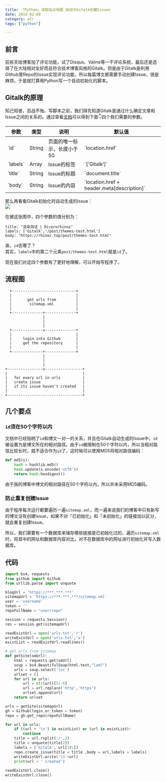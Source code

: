 ```yaml
---
title: 「Python」读取站点地图 自动为Gitalk创建Issues
date: 2019-02-09
category: etc
tags: ["python"]

---
```


## 前言

前些天给博客加了评论功能，试了Disqus、Valine等一干评论系统，最后还是选择了在大陆相对友好而且符合技术博客风格的Gitalk。但是由于Gitalk是利用Github里Repo的Issue实现评论功能，所以每篇博文都需要手动创建Issue，很是麻烦。于是就打算用Python写一个自动初始化的脚本。

## Gitalk的原理

知己知彼，百战不殆。写脚本之前，我们得先知道Gitalk是通过什么确定文章和Issue之间的关系的。通过查看[文档](https://github.com/gitalk/gitalk/blob/master/readme-cn.md)可以得到下面👇四个我们需要的参数。

<div class="table-container">

<table>

<thead>

<tr>

<th>参数</th>

<th>类型</th>

<th>说明</th>

<th>默认值</th>

</tr>

</thead>

<tbody>

<tr>

<td>`id`</td>

<td>String</td>

<td>页面的唯一标示，长度小于50</td>

<td>`location.href`</td>

</tr>

<tr>

<td>`labels`</td>

<td>Array</td>

<td>Issue的标签</td>

<td>`['Gitalk’]`</td>

</tr>

<tr>

<td>`title`</td>

<td>String</td>

<td>Issue的标题</td>

<td>`document.title`</td>

</tr>

<tr>

<td>`body`</td>

<td>String</td>

<td>Issue的内容</td>

<td>`location.href + header.meta[description]`</td>

</tr>

</tbody>

</table>

</div>

那么再看看Gitalk初始化时自动生成的Issue：  
![](https://pic.rhinoc.top/15497140095951.jpg)

在被这张图中，四个参数的值分别为：  

```
title: "渲染测试 | Dicerorhinus"  
labels: ['Gitalk','/post/themes-test.html']  
body: "https://rhinoc.top/post/themes-test.html"  
```

诶，`id`去哪了？  
其实，`labels`中的第二个元素`post/themes-test.html`就是`id`了。

现在我们对这四个参数有了更好地理解，可以开始写程序了。

## 流程图

```
  +-----------------------------+
  |                             |
  |       get urls from         |
  |        sitemap.xml          |
  |                             |
  +--------------+--------------+
                 |
                 |
                 |
  +--------------v--------------+
  |                             |
  |     login into Github       |
  |     get the repository      |
  |                             |
  +--------------+--------------+
                 |
                 |
                 |
+----------------v-----------------+
|                                  |
|   for every url in urls          |
|   create issue                   |
|   if its issue haven't created   |
|                                  |
+----------------------------------+
```

## 几个要点

### `id`须在50个字符以内

文档中已经指明了`id`和博文一对一的关系，并且在Gitalk自动生成的Issue中，`id`被设置为是博文所在的相对路径。由于`id`被限制在50个字符以内，所以当相对路径比较长时，就不适合作为`id`了，这时候可以使用MD5将相对路径编码：

```python
def md5(s):
    hash = hashlib.md5()
    hash.update(s.encode('utf8'))
    return hash.hexdigest()
```

由于我的博客中博文的相对路径在50个字符以内，所以并未采用MD5编码。

### 防止重复创建Issue

由于程序每次运行都要遍历一遍`sitemap.xml`，而一遍来说我们的博客中只有新写的博文没有创建Issue，如果不对「已初始化」和「未初始化」的链接加以区分，就会重复创建Issue。

所以，我们需要有一个数据库来储存哪些链接是已初始化过的，遍历`sitemap.xml`时，将其中的网址和数据库内容对比，对不在数据库中的网址进行初始化并写入数据库。

## 代码

```python
import bs4, requests
from github import Github
from urllib.parse import unquote

blogUrl = 'https://***.***.***'
sitemapUrl = 'https://***.***.***/sitemap.xml'
user = 'username'
token = ''
repoFullName = "user/repo"

session = requests.Session()
res = session.get(sitemapUrl)

readExistUrl = open('urls.txt','r')
writeExistUrl = open('urls.txt','a')
existList = readExistUrl.readlines()

# get urls from sitemap
def getSite(smUrl):
    html = requests.get(smUrl)
    soup = bs4.BeautifulSoup(html.text,"lxml")
    urls = soup.select('loc')
    urlset = []
    for url in urls:
        url = str(url)[5:-6]
        url = url.replace('http','https')
        urlset.append(url)
    return urlset

urls = getSite(sitemapUrl)
gh = Github(login_or_token = token)
repo = gh.get_repo(repoFullName)

for url in urls:
    if ((url + '\n') in existList) or (url in existList):
        continue
    title = url.rsplit('/',2)
    title = unquote(title[2])
    labels = ['Gitalk', url[18:]]
    repo.create_issue(title = title ,body = url,labels = labels)
    writeExistUrl.write('\n'+url)
    print(url + ' created')
    
readExistUrl.close()
writeExistUrl.close()
```
